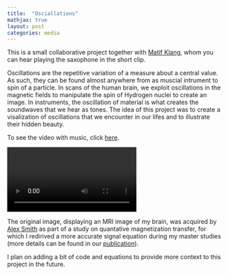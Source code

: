 ```yaml
---
title:  "Osciallations"
mathjax: true
layout: post
categories: media
---
```


<!--- ## Beaty in complexity -->

This is a small collaborative project together with [Matif Klang](https://open.spotify.com/artist/5xHfRNTnaVVOYHrhLvjhmx?si=VJ9V2dWCSJS7G5R8puN4yQ), whom you can hear playing the saxophone in the short clip. 

Oscillations are the repetitive variation of a measure about a central value. As such, they can be found almost anywhere from as muscial intrument to spin of a particle. In scans of the human brain, we exploit oscillations in the magnetic fields to manipulate the spin of Hydrogen nuclei to create an image. In instruments, the oscillation of material is what creates the soundwaves that we hear as tones. The idea of this project was to create a visalization of oscillations that we encounter in our lifes and to illustrate their hidden beauty.

To see the video with music, click [here](https://fritzbayer.github.io/assets/brain_fritz_music_matze_comp.mp4).

![](https://user-images.githubusercontent.com/38718986/175811746-a49f87a0-c7df-4c2d-99f8-8e3c739db256.mp4)

<!--- ![](https://user-images.githubusercontent.com/38718986/175808304-be68b2b9-01a2-4934-9870-dadd73359544.gif) -->

The original image, displaying an MRI image of my brain, was acquired by [Alex Smith](https://scholar.google.com/citations?user=oz7bCMwAAAAJ&hl=en) as part of a study on quantative magnetization transfer, for which I redirived a more accurate signal equation during my master studies (more details can be found in our [publication](https://onlinelibrary.wiley.com/doi/10.1002/mrm.28940)).

I plan on adding a bit of code and equations to provide more context to this project in the future.

